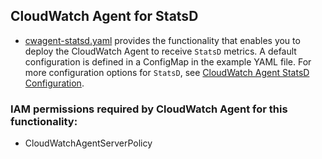 ## CloudWatch Agent for StatsD

* [cwagent-statsd.yaml](cwagent-statsd.yaml) provides the functionality that enables you to deploy the CloudWatch Agent to receive `StatsD` metrics. 
A default configuration is defined in a ConfigMap in the example YAML file. For more configuration options for `StatsD`, see [CloudWatch Agent StatsD Configuration](https://docs.aws.amazon.com/AmazonCloudWatch/latest/monitoring/CloudWatch-Agent-custom-metrics-statsd.html).

### IAM permissions required by CloudWatch Agent for this functionality:
* CloudWatchAgentServerPolicy
